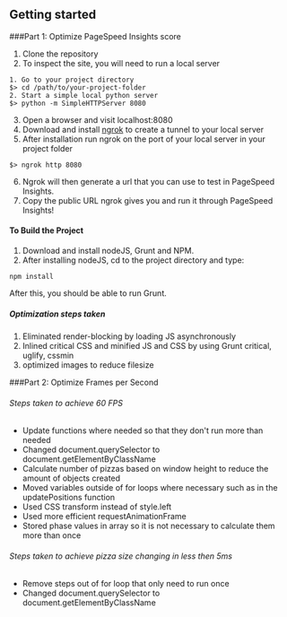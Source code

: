 ## Getting started

###Part 1: Optimize PageSpeed Insights score

1. Clone the repository
2. To inspect the site, you will need to run a local server

  ```
  1. Go to your project directory
  $> cd /path/to/your-project-folder
  2. Start a simple local python server
  $> python -m SimpleHTTPServer 8080
  ```

3. Open a browser and visit localhost:8080
4. Download and install [ngrok](https://ngrok.com/) to create a tunnel to your local server
5. After installation run ngrok on the port of your local server in your project folder

  ```
  $> ngrok http 8080
  ```
6. Ngrok will then generate a url that you can use to test in PageSpeed Insights.
7. Copy the public URL ngrok gives you and run it through PageSpeed Insights!

#### To Build the Project
1. Download and install nodeJS, Grunt and NPM.
2. After installing nodeJS, cd to the project directory and type:
  ```
  npm install
  ```
After this, you should be able to run Grunt.


##### Optimization steps taken

1. Eliminated render-blocking by loading JS asynchronously
2. Inlined critical CSS and minified JS and CSS by using Grunt critical, uglify, cssmin
3. optimized images to reduce filesize


###Part 2: Optimize Frames per Second

###### Steps taken to achieve 60 FPS

- Update functions where needed so that they don't run more than needed
- Changed document.querySelector to document.getElementByClassName
- Calculate number of pizzas based on window height to reduce the amount of objects created
- Moved variables outside of for loops where necessary such as in the updatePositions function
- Used CSS transform instead of style.left
- Used more efficient requestAnimationFrame
- Stored phase values in array so it is not necessary to calculate them more than once

###### Steps taken to achieve pizza size changing in less then 5ms

- Remove steps out of for loop that only need to run once
- Changed document.querySelector to document.getElementByClassName





